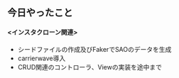 ## 今日やったこと

#### <インスタクローン関連>

- シードファイルの作成及びFakerでSAOのデータを生成
- carrierwave導入
- CRUD関連のコントローラ、Viewの実装を途中まで